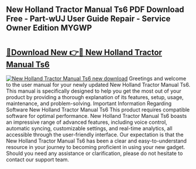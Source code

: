 ## New Holland Tractor Manual Ts6 PDF Download Free - Part-wUJ User Guide Repair - Service Owner Edition MYGWP

# <h2><a href="http://bc54632.oget.top/?id=New+Holland+Tractor+Manual+Ts6">🔗Download New 👉🔴 New Holland Tractor Manual Ts6</a></h2>

[![New Holland Tractor Manual Ts6 new download](https://i.imgur.com/5g1atiW.png)](http://bc54632.oget.top/?id=New+Holland+Tractor+Manual+Ts6)
Greetings and welcome to the user manual for your newly updated New Holland Tractor Manual Ts6. This manual is specifically designed to help you get the most out of your product by providing a thorough explanation of its features, setup, usage, maintenance, and problem-solving. Important Information Regarding Software New Holland Tractor Manual Ts6 This product requires compatible software for optimal performance. New Holland Tractor Manual Ts6 boasts an impressive range of advanced features, including voice control, automatic syncing, customizable settings, and real-time analytics, all accessible through the user-friendly interface. Our expectation is that the New Holland Tractor Manual Ts6 has been a clear and easy-to-understand resource in your journey to becoming proficient in using your new gadget. Should you need any assistance or clarification, please do not hesitate to contact our support team.
